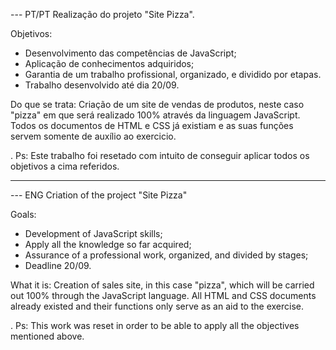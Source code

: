 --- PT/PT
Realização do projeto "Site Pizza".

Objetivos:
- Desenvolvimento das competências de JavaScript;
- Aplicação de conhecimentos adquiridos;
- Garantia de um trabalho profissional, organizado, e dividido por etapas.
- Trabalho desenvolvido até dia 20/09.

Do que se trata:
 Criação de um site de vendas de produtos, neste caso "pizza" em que será realizado 100% através da linguagem JavaScript. Todos os documentos de HTML e CSS já existiam e as suas funções servem somente de auxílio ao exercicio.

. Ps: Este trabalho foi resetado com intuito de conseguir aplicar todos os objetivos a cima referidos.


---------------------------------------------------------------------------------------------------------

--- ENG
Criation of the project "Site Pizza"

Goals:
- Development of JavaScript skills;
- Apply all the knowledge so far acquired;
- Assurance of a professional work, organized, and divided by stages;
- Deadline 20/09.

What it is:
 Creation of sales site, in this case "pizza", which will be carried out 100% through the JavaScript language. All HTML and CSS documents already existed and their functions only serve as an aid to the exercise.

. Ps: This work was reset in order to be able to apply all the objectives mentioned above.